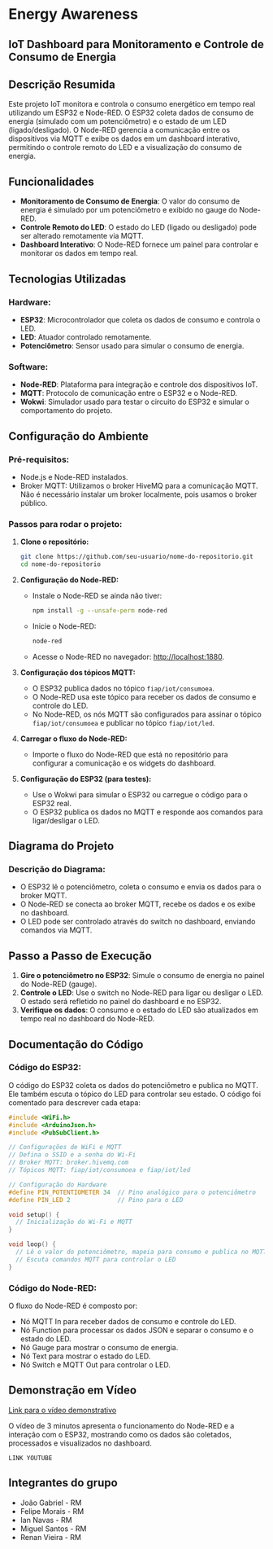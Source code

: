 # Energy Awareness

## IoT Dashboard para Monitoramento e Controle de Consumo de Energia

## Descrição Resumida
Este projeto IoT monitora e controla o consumo energético em tempo real utilizando um ESP32 e Node-RED. O ESP32 coleta dados de consumo de energia (simulado com um potenciômetro) e o estado de um LED (ligado/desligado). O Node-RED gerencia a comunicação entre os dispositivos via MQTT e exibe os dados em um dashboard interativo, permitindo o controle remoto do LED e a visualização do consumo de energia.

## Funcionalidades
- **Monitoramento de Consumo de Energia**: O valor do consumo de energia é simulado por um potenciômetro e exibido no gauge do Node-RED.
- **Controle Remoto do LED**: O estado do LED (ligado ou desligado) pode ser alterado remotamente via MQTT.
- **Dashboard Interativo**: O Node-RED fornece um painel para controlar e monitorar os dados em tempo real.

## Tecnologias Utilizadas

### Hardware:
- **ESP32**: Microcontrolador que coleta os dados de consumo e controla o LED.
- **LED**: Atuador controlado remotamente.
- **Potenciômetro**: Sensor usado para simular o consumo de energia.

### Software:
- **Node-RED**: Plataforma para integração e controle dos dispositivos IoT.
- **MQTT**: Protocolo de comunicação entre o ESP32 e o Node-RED.
- **Wokwi**: Simulador usado para testar o circuito do ESP32 e simular o comportamento do projeto.

## Configuração do Ambiente

### Pré-requisitos:
- Node.js e Node-RED instalados.
- Broker MQTT: Utilizamos o broker HiveMQ para a comunicação MQTT. Não é necessário instalar um broker localmente, pois usamos o broker público.

### Passos para rodar o projeto:
1. **Clone o repositório:**
   ```bash
   git clone https://github.com/seu-usuario/nome-do-repositorio.git
   cd nome-do-repositorio
   ```

2. **Configuração do Node-RED:**
   - Instale o Node-RED se ainda não tiver:
     ```bash
     npm install -g --unsafe-perm node-red
     ```
   - Inicie o Node-RED:
     ```bash
     node-red
     ```
   - Acesse o Node-RED no navegador: [http://localhost:1880](http://localhost:1880).

3. **Configuração dos tópicos MQTT:**
   - O ESP32 publica dados no tópico `fiap/iot/consumoea`.
   - O Node-RED usa este tópico para receber os dados de consumo e controle do LED.
   - No Node-RED, os nós MQTT são configurados para assinar o tópico `fiap/iot/consumoea` e publicar no tópico `fiap/iot/led`.

4. **Carregar o fluxo do Node-RED:**
   - Importe o fluxo do Node-RED que está no repositório para configurar a comunicação e os widgets do dashboard.

5. **Configuração do ESP32 (para testes):**
   - Use o Wokwi para simular o ESP32 ou carregue o código para o ESP32 real.
   - O ESP32 publica os dados no MQTT e responde aos comandos para ligar/desligar o LED.

## Diagrama do Projeto

### Descrição do Diagrama:
- O ESP32 lê o potenciômetro, coleta o consumo e envia os dados para o broker MQTT.
- O Node-RED se conecta ao broker MQTT, recebe os dados e os exibe no dashboard.
- O LED pode ser controlado através do switch no dashboard, enviando comandos via MQTT.

## Passo a Passo de Execução
1. **Gire o potenciômetro no ESP32**: Simule o consumo de energia no painel do Node-RED (gauge).
2. **Controle o LED**: Use o switch no Node-RED para ligar ou desligar o LED. O estado será refletido no painel do dashboard e no ESP32.
3. **Verifique os dados**: O consumo e o estado do LED são atualizados em tempo real no dashboard do Node-RED.

## Documentação do Código

### Código do ESP32:
O código do ESP32 coleta os dados do potenciômetro e publica no MQTT. Ele também escuta o tópico do LED para controlar seu estado. O código foi comentado para descrever cada etapa:

```cpp
#include <WiFi.h>
#include <ArduinoJson.h>
#include <PubSubClient.h>

// Configurações de WiFi e MQTT
// Defina o SSID e a senha do Wi-Fi
// Broker MQTT: broker.hivemq.com
// Tópicos MQTT: fiap/iot/consumoea e fiap/iot/led

// Configuração do Hardware
#define PIN_POTENTIOMETER 34  // Pino analógico para o potenciômetro
#define PIN_LED 2             // Pino para o LED

void setup() {
  // Inicialização do Wi-Fi e MQTT
}

void loop() {
  // Lê o valor do potenciômetro, mapeia para consumo e publica no MQTT
  // Escuta comandos MQTT para controlar o LED
}
```

### Código do Node-RED:
O fluxo do Node-RED é composto por:
- Nó MQTT In para receber dados de consumo e controle do LED.
- Nó Function para processar os dados JSON e separar o consumo e o estado do LED.
- Nó Gauge para mostrar o consumo de energia.
- Nó Text para mostrar o estado do LED.
- Nó Switch e MQTT Out para controlar o LED.

## Demonstração em Vídeo
[Link para o vídeo demonstrativo](#)

O vídeo de 3 minutos apresenta o funcionamento do Node-RED e a interação com o ESP32, mostrando como os dados são coletados, processados e visualizados no dashboard.
```
LINK YOUTUBE
```

## Integrantes do grupo
- João Gabriel - RM
- Felipe Morais - RM
- Ian Navas - RM
- Miguel Santos - RM
- Renan Vieira - RM

